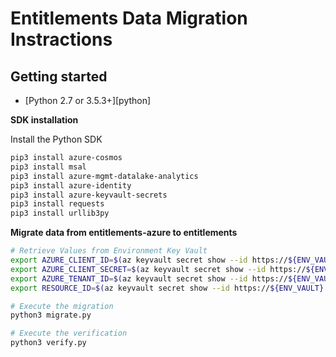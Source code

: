 # Entitlements Data Migration Instractions

## Getting started

* [Python 2.7 or 3.5.3+][python]

__SDK installation__

Install the Python SDK

```bash
pip3 install azure-cosmos
pip3 install msal
pip3 install azure-mgmt-datalake-analytics
pip3 install azure-identity
pip3 install azure-keyvault-secrets
pip3 install requests
pip3 install urllib3py
```

__Migrate data from entitlements-azure to entitlements__

```bash
# Retrieve Values from Environment Key Vault
export AZURE_CLIENT_ID=$(az keyvault secret show --id https://${ENV_VAULT}.vault.azure.net/secrets/app-dev-sp-username --query value -otsv)
export AZURE_CLIENT_SECRET=$(az keyvault secret show --id https://${ENV_VAULT}.vault.azure.net/secrets/app-dev-sp-password --query value -otsv)
export AZURE_TENANT_ID=$(az keyvault secret show --id https://${ENV_VAULT}.vault.azure.net/secrets/app-dev-sp-tenant-id --query value -otsv)
export RESOURCE_ID=$(az keyvault secret show --id https://${ENV_VAULT}.vault.azure.net/secrets/aad-client-id --query value -otsv)

# Execute the migration
python3 migrate.py

# Execute the verification
python3 verify.py
```



